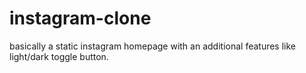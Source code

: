 # instagram-clone
basically a static instagram homepage with an additional features like light/dark toggle button. 
